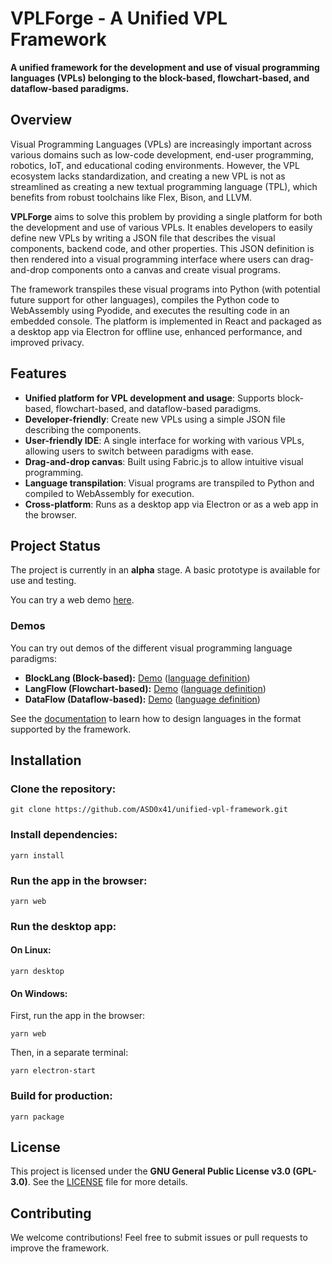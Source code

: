 # VPLForge - A Unified VPL Framework

**A unified framework for the development and use of visual programming languages (VPLs) belonging to the block-based, flowchart-based, and dataflow-based paradigms.**

## Overview

Visual Programming Languages (VPLs) are increasingly important across various domains such as low-code development, end-user programming, robotics, IoT, and educational coding environments. However, the VPL ecosystem lacks standardization, and creating a new VPL is not as streamlined as creating a new textual programming language (TPL), which benefits from robust toolchains like Flex, Bison, and LLVM.

**VPLForge** aims to solve this problem by providing a single platform for both the development and use of various VPLs. It enables developers to easily define new VPLs by writing a JSON file that describes the visual components, backend code, and other properties. This JSON definition is then rendered into a visual programming interface where users can drag-and-drop components onto a canvas and create visual programs.

The framework transpiles these visual programs into Python (with potential future support for other languages), compiles the Python code to WebAssembly using Pyodide, and executes the resulting code in an embedded console. The platform is implemented in React and packaged as a desktop app via Electron for offline use, enhanced performance, and improved privacy.

## Features

- **Unified platform for VPL development and usage**: Supports block-based, flowchart-based, and dataflow-based paradigms.
- **Developer-friendly**: Create new VPLs using a simple JSON file describing the components.
- **User-friendly IDE**: A single interface for working with various VPLs, allowing users to switch between paradigms with ease.
- **Drag-and-drop canvas**: Built using Fabric.js to allow intuitive visual programming.
- **Language transpilation**: Visual programs are transpiled to Python and compiled to WebAssembly for execution.
- **Cross-platform**: Runs as a desktop app via Electron or as a web app in the browser.
  
## Project Status

The project is currently in an **alpha** stage. A basic prototype is available for use and testing. 

You can try a web demo [here](https://web.nullprime.com/unified-vpl-framework).

### Demos

You can try out demos of the different visual programming language paradigms:

- **BlockLang (Block-based):** [Demo](https://web.nullprime.com/unified-vpl-framework/?type=block) ([language definition](https://web.nullprime.com/unified-vpl-framework/samples/block.json))
- **LangFlow (Flowchart-based):** [Demo](https://web.nullprime.com/unified-vpl-framework/?type=flow) ([language definition](https://web.nullprime.com/unified-vpl-framework/samples/flow.json))
- **DataFlow (Dataflow-based):** [Demo](https://web.nullprime.com/unified-vpl-framework/?type=data) ([language definition](https://web.nullprime.com/unified-vpl-framework/samples/data.json))

See the [documentation](https://web.nullprime.com/unified-vpl-framework/docs/) to learn how to design languages in the format supported by the framework.

## Installation

### Clone the repository:

    git clone https://github.com/ASD0x41/unified-vpl-framework.git

### Install dependencies:

    yarn install

### Run the app in the browser:

    yarn web

### Run the desktop app:

#### On Linux:

    yarn desktop

#### On Windows:

First, run the app in the browser:

    yarn web

Then, in a separate terminal:

    yarn electron-start

### Build for production:

    yarn package

## License

This project is licensed under the **GNU General Public License v3.0 (GPL-3.0)**. See the [LICENSE](LICENSE) file for more details.

## Contributing

We welcome contributions! Feel free to submit issues or pull requests to improve the framework.

